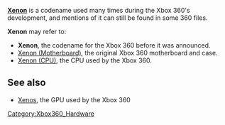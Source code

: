 **[Xenon](Xenon "wikilink")** is a codename used many times during the
Xbox 360's development, and mentions of it can still be found in some
360 files.

**Xenon** may refer to:

  - **Xenon**, the codename for the Xbox 360 before it was announced.
  - [Xenon (Motherboard)](Xenon_(Motherboard) "wikilink"), the
    original Xbox 360 motherboard and case.
  - [Xenon (CPU)](Xenon_(CPU) "wikilink"), the CPU used by the Xbox
    360.

## See also

  - [Xenos](Xenos "wikilink"), the GPU used by the Xbox 360

[Category:Xbox360_Hardware](Category:Xbox360_Hardware "wikilink")